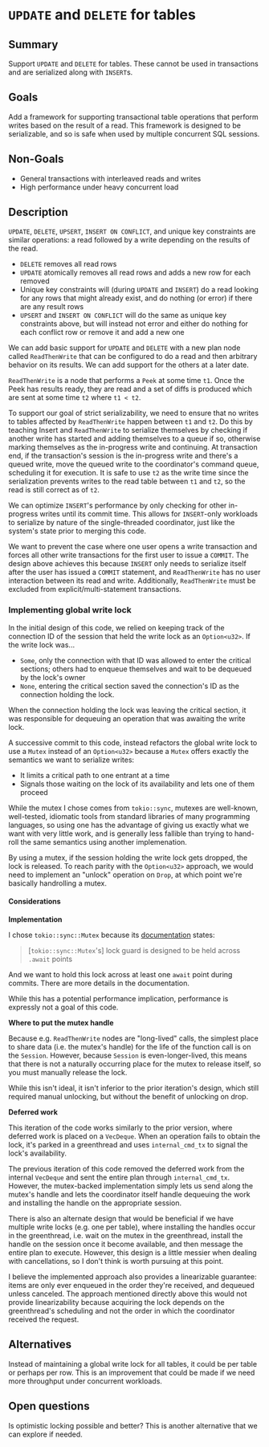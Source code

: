 # `UPDATE` and `DELETE` for tables

## Summary

Support `UPDATE` and `DELETE` for tables. These cannot be used in transactions
and are serialized along with `INSERT`s.

## Goals

Add a framework for supporting transactional table operations that perform
writes based on the result of a read. This framework is designed to be
serializable, and so is safe when used by multiple concurrent SQL sessions.

## Non-Goals

- General transactions with interleaved reads and writes
- High performance under heavy concurrent load

## Description

`UPDATE`, `DELETE`, `UPSERT`, `INSERT ON CONFLICT`, and unique key constraints
are similar operations: a read followed by a write depending on the results of
the read.
- `DELETE` removes all read rows
- `UPDATE` atomically removes all read rows and adds a new row for each removed
- Unique key constraints will (during `UPDATE` and `INSERT`) do a read looking
  for any rows that might already exist, and do nothing (or error) if there are
  any result rows
- `UPSERT` and `INSERT ON CONFLICT` will do the same as unique key constraints
  above, but will instead not error and either do nothing for each conflict row
  or remove it and add a new one

We can add basic support for `UPDATE` and `DELETE` with a new plan node called
`ReadThenWrite` that can be configured to do a read and then arbitrary behavior
on its results. We can add support for the others at a later date.

`ReadThenWrite` is a node that performs a `Peek` at some time `t1`. Once the Peek
has results ready, they are read and a set of diffs is produced which are sent
at some time `t2` where `t1 < t2`.

To support our goal of strict serializability, we need to ensure that no writes
to tables affected by `ReadThenWrite` happen between `t1` and `t2`. Do this by
teaching Insert and `ReadThenWrite` to serialize themselves by checking if
another write has started and adding themselves to a queue if so, otherwise
marking themselves as the in-progress write and continuing. At transaction end,
if the transaction's session is the in-progress write and there's a queued
write, move the queued write to the coordinator's command queue, scheduling it
for execution. It is safe to use `t2` as the write time since the serialization
prevents writes to the read table between `t1` and `t2`, so the read is still
correct as of `t2`.

We can optimize `INSERT`'s performance by only checking for other in-progress
writes until its commit time. This allows for `INSERT`-only workloads to
serialize by nature of the single-threaded coordinator, just like the system's
state prior to merging this code.

We want to prevent the case where one user opens a write transaction and forces
all other write transactions for the first user to issue a `COMMIT`. The design
above achieves this because `INSERT` only needs to serialize itself after the
user has issued a `COMMIT` statement, and `ReadThenWrite` has no user
interaction between its read and write. Additionally, `ReadThenWrite` must be
excluded from explicit/multi-statement transactions.

### Implementing global write lock

In the initial design of this code, we relied on keeping track of the connection
ID of the session that held the write lock as an `Option<u32>`. If the write
lock was...
- `Some`, only the connection with that ID was allowed to enter the critical
  sections; others had to enqueue themselves and wait to be dequeued by the
  lock's owner
- `None`, entering the critical section saved the connection's ID as the
  connection holding the lock.

When the connection holding the lock was leaving the critical section, it was
responsible for dequeuing an operation that was awaiting the write lock.

A successive commit to this code, instead refactors the global write lock to use
a `Mutex` instead of an `Option<u32>` because a `Mutex` offers exactly the
semantics we want to serialize writes:
- It limits a critical path to one entrant at a time
- Signals those waiting on the lock of its availability and lets one of them
    proceed

While the mutex I chose comes from `tokio::sync`, mutexes are well-known,
well-tested, idiomatic tools from standard libraries of many programming
languages, so using one has the advantage of giving us exactly what we want with
very little work, and is generally less fallible than trying to hand-roll the
same semantics using another implemenation.

By using a mutex, if the session holding the write lock gets dropped, the lock
is released. To reach parity with the `Option<u32>` approach, we would need to
implement an "unlock" operation on `Drop`, at which point we're basically
handrolling a mutex.

#### Considerations

**Implementation**

I chose `tokio::sync::Mutex` because its
[documentation](https://docs.rs/tokio/1.11.0/tokio/sync/struct.Mutex.html) states:

> [`tokio::sync::Mutex`'s] lock guard is designed to be held across `.await`
> points

And we want to hold this lock across at least one `await` point during commits.
There are more details in the documentation.

While this has a potential performance implication, performance is expressly not
a goal of this code.

**Where to put the mutex handle**

Because e.g. `ReadThenWrite` nodes are "long-lived" calls, the simplest place to
share data (i.e. the mutex's handle) for the life of the function call is on the
`Session`. However, because `Session` is even-longer-lived, this means that
there is not a naturally occurring place for the mutex to release itself, so you
must manually release the lock.

While this isn't ideal, it isn't inferior to the prior iteration's design, which
still required manual unlocking, but without the benefit of unlocking on drop.

**Deferred work**

This iteration of the code works similarly to the prior version, where deferred
work is placed on a `VecDeque`. When an operation fails to obtain the lock, it's
parked in a greenthread and uses `internal_cmd_tx` to signal the lock's
availability.

The previous iteration of this code removed the deferred work from the internal
`VecDeque` and sent the entire plan through `internal_cmd_tx`. However, the
mutex-backed implementation simply lets us send along the mutex's handle and
lets the coordinator itself handle dequeuing the work and installing the handle
on the appropriate session.

There is also an alternate design that would be beneficial if we have multiple
write locks (e.g. one per table), where installing the handles occur in the
greenthread, i.e. wait on the mutex in the greenthread, install the handle on
the session once it become available, and then message the entire plan to
execute. However, this design is a little messier when dealing with
cancellations, so I don't think is worth pursuing at this point.

I believe the implemented approach also provides a linearizable guarantee: items
are only ever enqueued in the order they're received, and dequeued unless
canceled. The approach mentioned directly above this would not provide
linearizability because acquiring the lock depends on the greenthread's
scheduling and not the order in which the coordinator received the request.

## Alternatives

Instead of maintaining a global write lock for all tables, it could be per table
or perhaps per row. This is an improvement that could be made if we need more
throughput under concurrent workloads.

## Open questions

Is optimistic locking possible and better? This is another alternative that we
can explore if needed.
